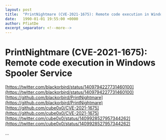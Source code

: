 ```yaml
---
layout: post
title:  "PrintNightmare (CVE-2021-1675): Remote code execution in Windows Spooler Service"
date:   1990-01-01 19:55:00 +0000
author: PfiatDe
excerpt_separator: <!--more-->
---
```


# PrintNightmare (CVE-2021-1675): Remote code execution in Windows Spooler Service
[https://twitter.com/blackorbird/status/1409794227731460100](https://twitter.com/blackorbird/status/1409794227731460100)
[https://github.com/blackorbird/PrintNightmare](https://github.com/blackorbird/PrintNightmare)
[https://github.com/cube0x0/CVE-2021-1675](https://github.com/cube0x0/CVE-2021-1675)
[https://twitter.com/cube0x0/status/1409928527957344262](https://twitter.com/cube0x0/status/1409928527957344262)

...
<!--more-->
